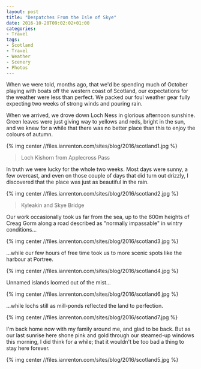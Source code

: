 ```yaml
---
layout: post
title: "Despatches From the Isle of Skye"
date: 2016-10-20T09:02:02+01:00
categories:
- Travel
tags:
- Scotland
- Travel
- Weather
- Scenery
- Photos
---
```


When we were told, months ago, that we'd be spending much of October playing with boats off the western coast of Scotland, our expectations for the weather were less than perfect. We packed our foul weather gear fully expecting two weeks of strong winds and pouring rain.

When we arrived, we drove down Loch Ness in glorious afternoon sunshine. Green leaves were just giving way to yellows and reds, bright in the sun, and we knew for a while that there was no better place than this to enjoy the colours of autumn.

{% img center //files.ianrenton.com/sites/blog/2016/scotland1.jpg %}

> Loch Kishorn from Applecross Pass

In truth we were lucky for the whole two weeks. Most days were sunny, a few overcast, and even on those couple of days that did turn out drizzly, I discovered that the place was just as beautiful in the rain.

{% img center //files.ianrenton.com/sites/blog/2016/scotland2.jpg %}

> Kyleakin and Skye Bridge

Our work occasionally took us far from the sea, up to the 600m heights of Creag Gorm along a road described as "normally impassable" in wintry conditions...

{% img center //files.ianrenton.com/sites/blog/2016/scotland3.jpg %}

...while our few hours of free time took us to more scenic spots like the harbour at Portree.

{% img center //files.ianrenton.com/sites/blog/2016/scotland4.jpg %}

Unnamed islands loomed out of the mist...

{% img center //files.ianrenton.com/sites/blog/2016/scotland6.jpg %}

...while lochs still as mill-ponds reflected the land to perfection.

{% img center //files.ianrenton.com/sites/blog/2016/scotland7.jpg %}

I'm back home now with my family around me, and glad to be back. But as our last sunrise here shone pink and gold through our steamed-up windows this morning, I did think for a while; that it wouldn't be too bad a thing to stay here forever.

{% img center //files.ianrenton.com/sites/blog/2016/scotland5.jpg %}
